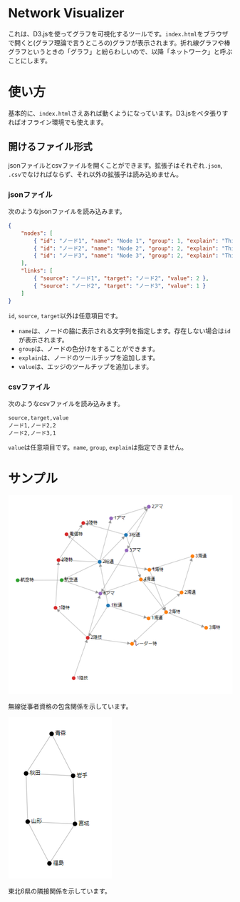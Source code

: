 # Network Visualizer

これは、D3.jsを使ってグラフを可視化するツールです。`index.html`をブラウザで開くと(グラフ理論で言うところの)グラフが表示されます。折れ線グラフや棒グラフというときの「グラフ」と紛らわしいので、以降「ネットワーク」と呼ぶことにします。

# 使い方

基本的に、`index.html`さえあれば動くようになっています。D3.jsをベタ張りすればオフライン環境でも使えます。

## 開けるファイル形式

jsonファイルとcsvファイルを開くことができます。拡張子はそれぞれ`.json`, `.csv`でなければならず、それ以外の拡張子は読み込めません。

### jsonファイル

次のようなjsonファイルを読み込みます。

```json
{
    "nodes": [
        { "id": "ノード1", "name": "Node 1", "group": 1, "explain": "This is node 1" },
        { "id": "ノード2", "name": "Node 2", "group": 2, "explain": "This is node 2" },
        { "id": "ノード3", "name": "Node 3", "group": 2, "explain": "This is node 3" }
    ],
    "links": [
        { "source": "ノード1", "target": "ノード2", "value": 2 },
        { "source": "ノード2", "target": "ノード3", "value": 1 }
    ]
}
```

`id`, `source`, `target`以外は任意項目です。

- `name`は、ノードの脇に表示される文字列を指定します。存在しない場合は`id`が表示されます。
- `group`は、ノードの色分けをすることができます。
- `explain`は、ノードのツールチップを追加します。
- `value`は、エッジのツールチップを追加します。

### csvファイル

次のようなcsvファイルを読み込みます。

```csv
source,target,value
ノード1,ノード2,2
ノード2,ノード3,1
```

`value`は任意項目です。`name`, `group`, `explain`は指定できません。

# サンプル

![image](/README_img/network.png)

無線従事者資格の包含関係を示しています。

![image](/README_img/pref.png)

東北6県の隣接関係を示しています。

